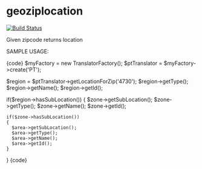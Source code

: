 geoziplocation
==========

[![Build Status](https://travis-ci.org/ebidtech/geoziplocation.png?branch=master)](https://travis-ci.org/ebidtech/geoziplocation)

Given zipcode returns location


SAMPLE USAGE:

{code}
  $myFactory = new TranslatorFactory();
  $ptTranslator = $myFactory->create('PT');
        
  $region = $ptTranslator->getLocationForZip('4730');
  $region->getType();
  $region->getName();
  $region->getId();
        
  if($region->hasSubLocation())
  {
    $zone->getSubLocation();
    $zone->getType();
    $zone->getName();
    $zone->getId(); 
    
    if($zone->hasSubLocation())
    {
      $area->getSubLocation();
      $area->getType();
      $area->getName();
      $area->getId();    
    }    
  }
{code}        

